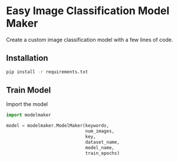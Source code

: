# Easy Image Classification Model Maker
Create a custom image classification model with a few lines of code.

## Installation
```bash
pip install -r requirements.txt
```

## Train Model
Import the model
```python
import modelmaker
```

```python
model = modelmaker.ModelMaker(keywords,
                              num_images,
                              key,
                              dataset_name,
                              model_name,
                              train_epochs)
```
